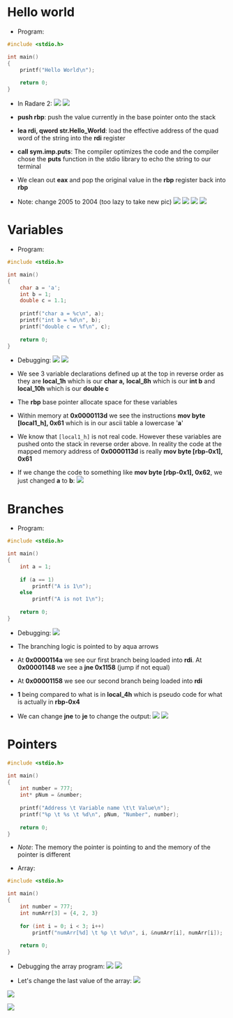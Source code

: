 # Hello world
- Program:
```c
#include <stdio.h>

int main()
{
	printf("Hello World\n");
	
	return 0;
}
```

- In Radare 2:
![](../Assets/hello-c-r2.png)
![](../Assets/hello-c-r2-2.png)

- **push rbp**: push the value currently in the base pointer onto the stack
- **lea rdi, qword str.Hello_World**: load the effective address of the quad word of the string into the **rdi** register
- **call sym.imp.puts**: The compiler optimizes the code and the compiler chose the **puts** function in the stdio library to echo the string to our terminal
- We clean out **eax** and pop the original value in the **rbp** register back into **rbp**

- Note: change 2005 to 2004 (too lazy to take new pic)
![](../Assets/hello-r2-2.png)
![](../Assets/hello-r2-hack.png)
![](../Assets/hello-r2-hack-2.png)
![](../Assets/hello-r2-hack-3.png)

# Variables
- Program:
```c
#include <stdio.h>

int main()
{
	char a = 'a';
	int b = 1;
	double c = 1.1;
	
	printf("char a = %c\n", a);
	printf("int b = %d\n", b);
	printf("double c = %f\n", c);
	
	return 0;
}
```

- Debugging:
![](../Assets/var-r2.png)
![](../Assets/var-r2-2.png)

- We see 3 variable declarations defined up at the top in reverse order as they are **local_1h** which is our **char a,** **local_8h** which is our **int b** and **local_10h** which is our **double c**
- The **rbp** base pointer allocate space for these variables

- Within memory at **0x0000113d** we see the instructions **mov byte [local1_h], 0x61** which is in our ascii table a lowercase '**a**'
- We know that `[local1_h]` is not real code. However these variables are pushed onto the stack in reverse order above. In reality the code at the mapped memory address of **0x0000113d**  is really **mov byte [rbp-0x1], 0x61**
- If we change the code to something like **mov byte [rbp-0x1], 0x62**, we just changed **a** to **b**:
![](../Assets/var-r2-hack.png)

# Branches
- Program:
```c
#include <stdio.h>

int main()
{
	int a = 1;
	
	if (a == 1)
		printf("A is 1\n");
	else
		printf("A is not 1\n");
	
	return 0;
}
```

- Debugging:
![](../Assets/branch-r2.png)

- The branching logic is pointed to by aqua arrows
- At **0x0000114a** we see our first branch being loaded into **rdi**. At **0x00001148** we see a **jne 0x1158** (jump if not equal)
- At **0x00001158** we see our second branch being loaded into **rdi**
- **1** being compared to what is in **local_4h** which is pseudo code for what is actually in **rbp-0x4**

- We can change **jne** to **je** to change the output:
![](../Assets/branch-r2-2.png)
![](../Assets/branch-r2-3.png)

# Pointers
```c
#include <stdio.h>

int main()
{
	int number = 777;
	int* pNum = &number;
	
	printf("Address \t Variable name \t\t Value\n");
	printf("%p \t %s \t %d\n", pNum, "Number", number);
	
	return 0;
}
```
- *Note*: The memory the pointer is pointing to and the memory of the pointer is different

- Array:
```c
#include <stdio.h>

int main()
{
	int number = 777;
	int numArr[3] = {4, 2, 3}
	
	for (int i = 0; i < 3; i++)
		printf("numArr[%d] \t %p \t %d\n", i, &numArr[i], numArr[i]);
	
	return 0;
}
```

- Debugging the array program: 
![](../Assets/pointer-r2.png)
![](../Assets/pointer-r2-2.png)

- Let's change the last value of the array: 
![](../Assets/pointer-r2-hack.png)

![](../Assets/pointer-r2-hack-2.png)

![](../Assets/pointer-r2-3.png)
